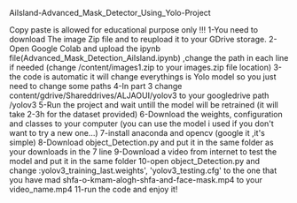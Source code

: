 
AiIsland-Advanced_Mask_Detector_Using_Yolo-Project





Copy paste is allowed for educational purpose only !!!
1-You need to download The image Zip file and to reupload it to your GDrive storage.
2-Open Google Colab and upload the ipynb file(Advanced_Mask_Detection_AiIsland.ipynb) ,change the path in each line if needed (change /content/images1.zip to your images.zip file location)
3-the code is automatic it will change everythings is Yolo model so you just need to change some paths
4-In part 3 change content/gdrive/Shareddrives/ALJAOUI/yolov3 to your googledrive path /yolov3
5-Run the project and wait untill the model will be retrained (it will take 2-3h for the dataset provided)
6-Download the weights, configuration and classes to your computer (you can use the model i used if you don't want to try a new one...)
7-install anaconda and opencv (google it ,it's simple)
8-Download object_Detection.py and put it in the same folder as your downloads in the 7 line
9-Download a video from internet to test the model and put it in the same folder
10-open object_Detection.py and change :yolov3_training_last.weights', 'yolov3_testing.cfg' to the one that you have mad
                                        shfa-o-kmam-alogh-shfa-and-face-mask.mp4 to your video_name.mp4
11-run the code and enjoy it!
